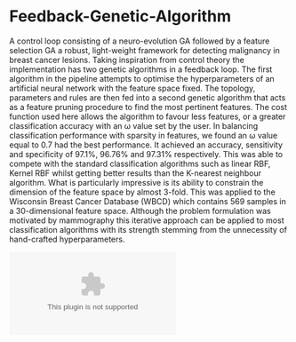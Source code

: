# Feedback-Genetic-Algorithm
A control loop consisting of a neuro-evolution GA followed by a feature selection GA
a robust, light-weight framework for detecting malignancy in breast cancer
lesions. Taking inspiration from control theory
the implementation has two genetic algorithms
in a feedback loop. The first algorithm in the
pipeline attempts to optimise the hyperparameters of an artificial neural network with the feature space fixed. The topology, parameters and
rules are then fed into a second genetic algorithm
that acts as a feature pruning procedure to find
the most pertinent features. The cost function
used here allows the algorithm to favour less features, or a greater classification accuracy with
an ω value set by the user. In balancing classification performance with sparsity in features, we
found an ω value equal to 0.7 had the best performance. It achieved an accuracy, sensitivity and
specificity of 97.1%, 96.76% and 97.31% respectively. This was able to compete with the standard classification algorithms such as linear RBF,
Kernel RBF whilst getting better results than the
K-nearest neighbour algorithm. What is particularly impressive is its ability to constrain the
dimension of the feature space by almost 3-fold.
This was applied to the Wisconsin Breast Cancer
Database (WBCD) which contains 569 samples
in a 30-dimensional feature space. Although the
problem formulation was motivated by mammography this iterative approach can be applied to
most classification algorithms with its strength
stemming from the unnecessity of hand-crafted
hyperparameters.

![Pipeline](https://github.com/ryanpike96/img/blob/master/flowdiagram.eps)
